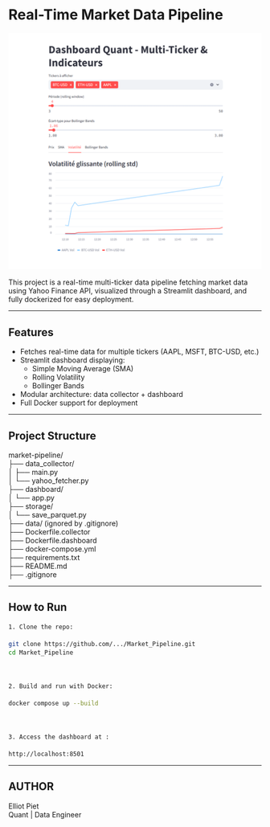 #  Real-Time Market Data Pipeline

![Dashboard Screenshot](dashboard_screenshot.png)  

This project is a real-time multi-ticker data pipeline fetching market data using Yahoo Finance API, visualized through a Streamlit dashboard, and fully dockerized for easy deployment.

---

##  Features

- Fetches real-time data for multiple tickers (AAPL, MSFT, BTC-USD, etc.)
- Streamlit dashboard displaying:
  - Simple Moving Average (SMA)
  - Rolling Volatility
  - Bollinger Bands
- Modular architecture: data collector + dashboard
- Full Docker support for deployment

---

##  Project Structure

market-pipeline/  
├── data_collector/  
│ ├── main.py  
│ └── yahoo_fetcher.py  
├── dashboard/  
│ └── app.py  
├── storage/  
│ └── save_parquet.py  
├── data/ (ignored by .gitignore)  
├── Dockerfile.collector  
├── Dockerfile.dashboard  
├── docker-compose.yml  
├── requirements.txt  
├── README.md  
├── .gitignore

---

##  How to Run

```bash
1. Clone the repo:

git clone https://github.com/.../Market_Pipeline.git
cd Market_Pipeline



2. Build and run with Docker:

docker compose up --build



3. Access the dashboard at : 

http://localhost:8501
```

---

## AUTHOR

Elliot Piet  
Quant | Data Engineer


